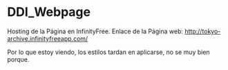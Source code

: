 # DDI_Webpage

Hosting de la Página en InfinityFree.
Enlace de la Página web: http://tokyo-archive.infinityfreeapp.com/

Por lo que estoy viendo, los estilos tardan en aplicarse, no se muy bien porque.